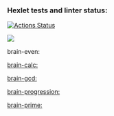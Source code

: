 ### Hexlet tests and linter status:
[![Actions Status](https://github.com/CergChelpanov/python-project-lvl1/workflows/hexlet-check/badge.svg)](https://github.com/CergChelpanov/python-project-lvl1/actions)

<a href="https://codeclimate.com/github/codeclimate/codeclimate/maintainability"><img src="https://api.codeclimate.com/v1/badges/a99a88d28ad37a79dbf6/maintainability" /></a>


brain-even:
 <a href="https://asciinema.org/a/oloS1qyFdp9ZE3Z89KkR7iQ3m" target="_blank">

brain-calc:
 <a href="https://asciinema.org/a/hQVvMrHgDuihbOv9LkfGLvMwK" target="_blank">

brain-gcd:
<a href="https://asciinema.org/a/Kt0HkQ3wy4hExnZgQ7CDNVv7d" target="_blank">

brain-progression:
<a href="https://asciinema.org/a/fjp2ak42E33Z2vSaIqg438fWY" target="_blank">

brain-prime:
<a href="https://asciinema.org/a/1LjQcjolGfZDCxcoN7GhrmilG" target="_blank">
